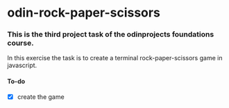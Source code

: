 # odin-rock-paper-scissors

### This is the third project task of the odinprojects foundations course.

In this exercise the task is to create a terminal rock-paper-scissors game in javascript.


#### To-do
- [x] create the game
